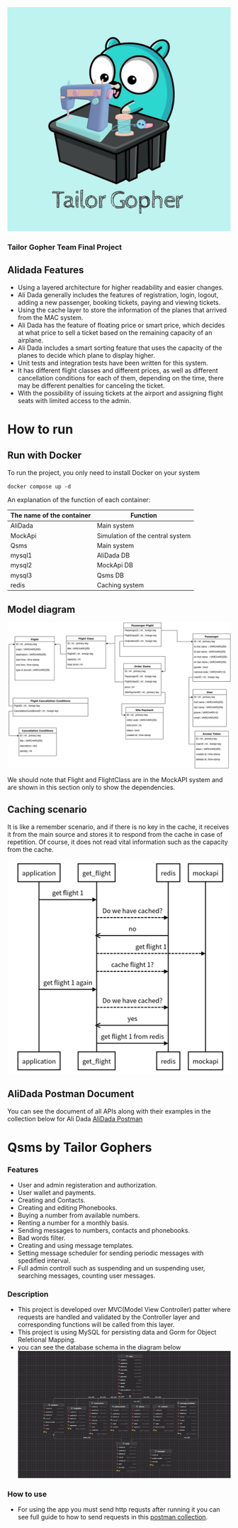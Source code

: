 ![Goopher](alidada/static/logo.JPG )

### Tailor Gopher Team Final Project

##  Alidada Features
- Using a layered architecture for higher readability and easier changes.
- Ali Dada generally includes the features of registration, login, logout, adding a new passenger, booking tickets, paying and viewing tickets.
- Using the cache layer to store the information of the planes that arrived from the MAC system.
- Ali Dada has the feature of floating price or smart price, which decides at what price to sell a ticket based on the remaining capacity of an airplane.
- Ali Dada includes a smart sorting feature that uses the capacity of the planes to decide which plane to display higher.
- Unit tests and integration tests have been written for this system.
- It has different flight classes and different prices, as well as different cancellation conditions for each of them, depending on the time, there may be different penalties for canceling the ticket.
- With the possibility of issuing tickets at the airport and assigning flight seats with limited access to the admin.

# How to run

## Run with Docker

To run the project, you only need to install Docker on your system


    docker compose up -d

An explanation of the function of each container:



The name of the container  | Function
------------- | -------------
AliDada   | Main system
MockApi  | Simulation of the central system
Qsms  | Main system
mysql1  | AliDada DB
mysql2  | MockApi DB
mysql3  | Qsms DB
redis  | Caching system

## Model diagram
![diagram](alidada/static/diagram.png )

We should note that Flight and FlightClass are in the MockAPI system and are shown in this section only to show the dependencies.
## Caching scenario
It is like a remember scenario, and if there is no key in the cache, it receives it from the main source and stores it to respond from the cache in case of repetition. Of course, it does not read vital information such as the capacity from the cache.


                    
![diagram](alidada/static/senario.png )
## AliDada Postman Document
You can see the document of all APIs along with their examples in the collection below for Ali Dada
[AliDada Postman](https://documenter.getpostman.com/view/16800432/2s93zCYLT1 "AliDada Postman")


# Qsms by Tailor Gophers

### Features

- User and admin registeration and authorization.
- User wallet and payments.
- Creating and Contacts.
- Creating and editing Phonebooks.
- Buying a number from available numbers.
- Renting a number for a monthly basis.
- Sending messages to numbers, contacts and phonebooks.
- Bad words filter.
- Creating and using message templates.
- Setting message scheduler for sending periodic messages with spedified interval.
-  Full admin controll such as suspending and un suspending user, searching messages, counting user messages.


### Description
- This project is developed over MVC(Model View Controller) patter where requests are handled and validated by the Controller layer and corresponding functions will be called from this layer.
- This project is using MySQL for persisting data and Gorm for Object Reletional Mapping.
- you can see the database schema in the diagram below
![](qsms/static/qsms_db_scheme.jpg)

### How to use
- For using the app you must send http requsts after running it you can see full guide to how to send requests in this [postman collection](https://documenter.getpostman.com/view/15181898/2s946fcsBn).
